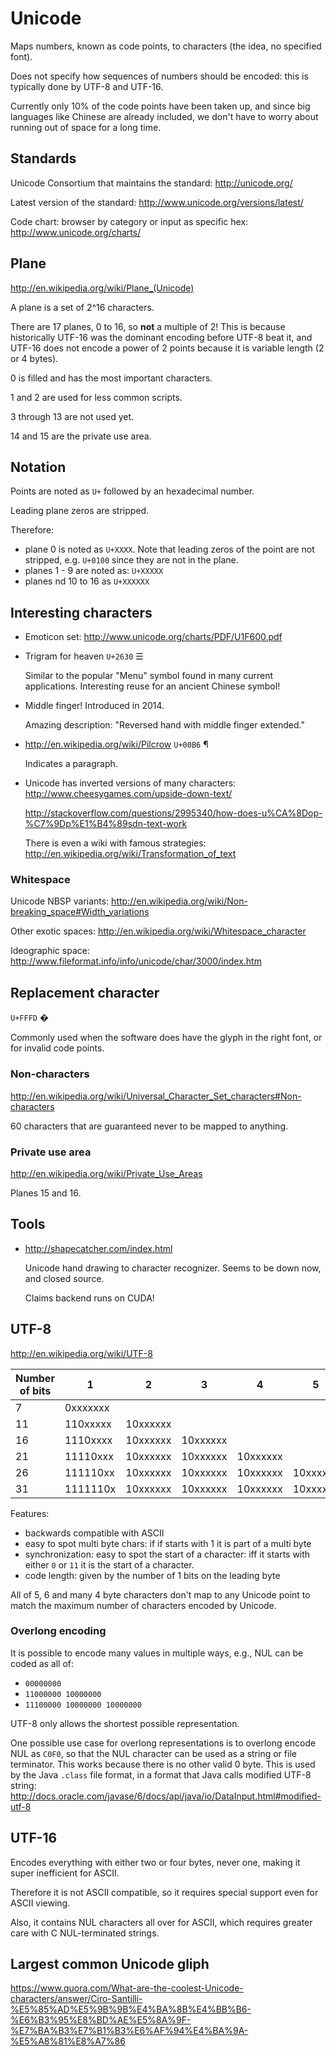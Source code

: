# Unicode

Maps numbers, known as code points, to characters (the idea, no specified font).

Does not specify how sequences of numbers should be encoded: this is typically done by UTF-8 and UTF-16.

Currently only 10% of the code points have been taken up, and since big languages like Chinese are already included, we don't have to worry about running out of space for a long time.

## Standards

Unicode Consortium that maintains the standard: <http://unicode.org/>

Latest version of the standard: <http://www.unicode.org/versions/latest/>

Code chart: browser by category or input as specific hex: <http://www.unicode.org/charts/>

## Plane

<http://en.wikipedia.org/wiki/Plane_(Unicode)>

A plane is a set of 2^16 characters.

There are 17 planes, 0 to 16, so **not** a multiple of 2! This is because historically UTF-16 was the dominant encoding before UTF-8 beat it, and UTF-16 does not encode a power of 2 points because it is variable length (2 or 4 bytes).

0 is filled and has the most important characters.

1 and 2 are used for less common scripts.

3 through 13 are not used yet.

14 and 15 are the private use area.

## Notation

Points are noted as `U+` followed by an hexadecimal number.

Leading plane zeros are stripped.

Therefore:

- plane 0 is noted as `U+XXXX`. Note that leading zeros of the point are not stripped, e.g. `U+0100` since they are not in the plane.
- planes 1 - 9 are noted as: `U+XXXXX`
- planes nd 10 to 16 as `U+XXXXXX`

## Interesting characters

-   Emoticon set: <http://www.unicode.org/charts/PDF/U1F600.pdf>

-   Trigram for heaven `U+2630` ☰

    Similar to the popular "Menu" symbol found in many current applications. Interesting reuse for an ancient Chinese symbol!

-   Middle finger! Introduced in 2014.

    Amazing description: "Reversed hand with middle finger extended."

-   <http://en.wikipedia.org/wiki/Pilcrow> `U+00B6` ¶

    Indicates a paragraph.

-   Unicode has inverted versions of many characters: <http://www.cheesygames.com/upside-down-text/>

    <http://stackoverflow.com/questions/2995340/how-does-u%CA%8Dop-%C7%9Dp%E1%B4%89sdn-text-work>

    There is even a wiki with famous strategies: <http://en.wikipedia.org/wiki/Transformation_of_text>

### Whitespace

Unicode NBSP variants: <http://en.wikipedia.org/wiki/Non-breaking_space#Width_variations>

Other exotic spaces: <http://en.wikipedia.org/wiki/Whitespace_character>

Ideographic space: <http://www.fileformat.info/info/unicode/char/3000/index.htm>

## Replacement character

`U+FFFD` �

Commonly used when the software does have the glyph in the right font, or for invalid code points.

### Non-characters

<http://en.wikipedia.org/wiki/Universal_Character_Set_characters#Non-characters>

60 characters that are guaranteed never to be mapped to anything.

### Private use area

<http://en.wikipedia.org/wiki/Private_Use_Areas>

Planes 15 and 16.

## Tools

-   <http://shapecatcher.com/index.html>

    Unicode hand drawing to character recognizer. Seems to be down now, and closed source.

    Claims backend runs on CUDA!

## UTF-8

<http://en.wikipedia.org/wiki/UTF-8>

| Number of bits | 1        | 2        | 3        | 4        | 5        | 6        |
|----------------|----------|----------|----------|----------|----------|----------|
| 7              | 0xxxxxxx |          |          |          |          |          |
| 11             | 110xxxxx | 10xxxxxx |          |          |          |          |
| 16             | 1110xxxx | 10xxxxxx | 10xxxxxx |          |          |          |
| 21             | 11110xxx | 10xxxxxx | 10xxxxxx | 10xxxxxx |          |          |
| 26             | 111110xx | 10xxxxxx | 10xxxxxx | 10xxxxxx | 10xxxxxx |          |
| 31             | 1111110x | 10xxxxxx | 10xxxxxx | 10xxxxxx | 10xxxxxx | 10xxxxxx |

Features:

- backwards compatible with ASCII
- easy to spot multi byte chars: if if starts with 1 it is part of a multi byte
- synchronization: easy to spot the start of a character: iff it starts with either `0` or `11` it is the start of a character.
- code length: given by the number of 1 bits on the leading byte

All of 5, 6 and many 4 byte characters don't map to any Unicode point to match the maximum number of characters encoded by Unicode.

### Overlong encoding

It is possible to encode many values in multiple ways, e.g., NUL can be coded as all of:

- `00000000`
- `11000000 10000000`
- `11100000 10000000 10000000`

UTF-8 only allows the shortest possible representation.

One possible use case for overlong representations is to overlong encode NUL as `C0F0`, so that the NUL character can be used as a string or file terminator. This works because there is no other valid 0 byte. This is used by the Java `.class` file format, in a format that Java calls modified UTF-8 string: <http://docs.oracle.com/javase/6/docs/api/java/io/DataInput.html#modified-utf-8>

## UTF-16

Encodes everything with either two or four bytes, never one, making it super inefficient for ASCII.

Therefore it is not ASCII compatible, so it requires special support even for ASCII viewing.

Also, it contains NUL characters all over for ASCII, which requires greater care with C NUL-terminated strings.

## Largest common Unicode gliph

<https://www.quora.com/What-are-the-coolest-Unicode-characters/answer/Ciro-Santilli-%E5%85%AD%E5%9B%9B%E4%BA%8B%E4%BB%B6-%E6%B3%95%E8%BD%AE%E5%8A%9F-%E7%BA%B3%E7%B1%B3%E6%AF%94%E4%BA%9A-%E5%A8%81%E8%A7%86>
